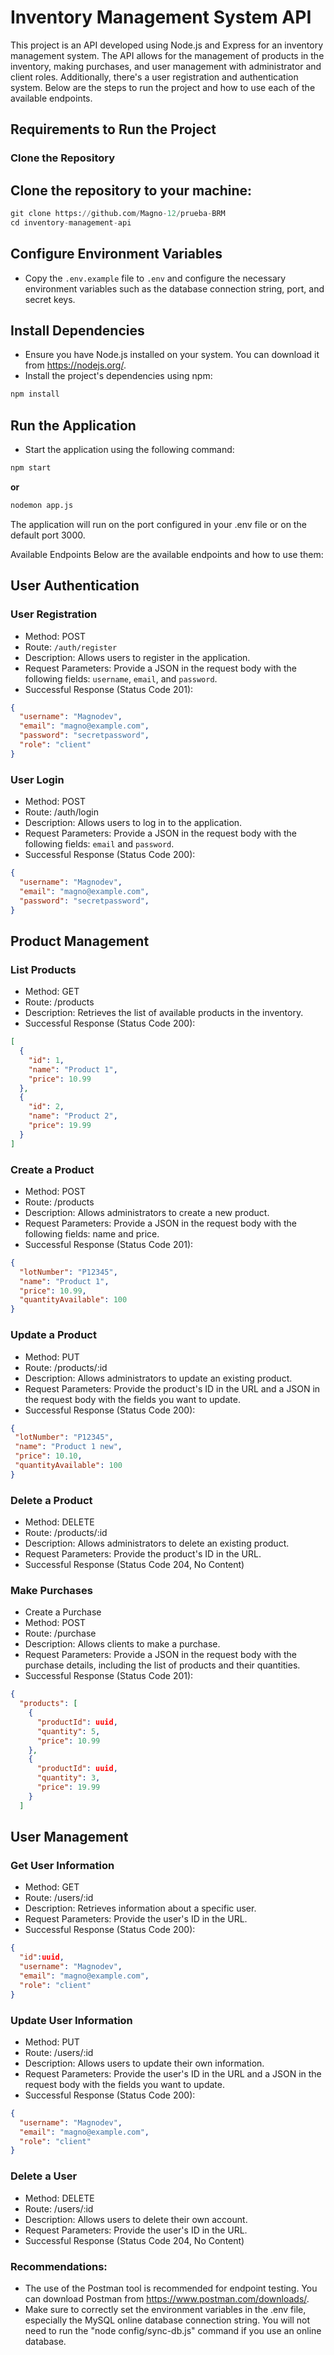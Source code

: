 # Inventory Management System API

This project is an API developed using Node.js and Express for an inventory management system. The API allows for the management of products in the inventory, making purchases, and user management with administrator and client roles. Additionally, there's a user 
registration and authentication system. Below are the steps to run the project and how to use each of the available endpoints.

## Requirements to Run the Project

### Clone the Repository

## Clone the repository to your machine:

```python
git clone https://github.com/Magno-12/prueba-BRM
cd inventory-management-api
```

## Configure Environment Variables
- Copy the `.env.example` file to `.env` and configure the necessary environment variables such as the database connection string, port, and secret keys.

## Install Dependencies

- Ensure you have Node.js installed on your system. You can download it from https://nodejs.org/.
- Install the project's dependencies using npm:
```python
npm install
```

## Run the Application
- Start the application using the following command:
```python
npm start
```
**or**
```python
nodemon app.js
```
The application will run on the port configured in your .env file or on the default port 3000.

Available Endpoints
Below are the available endpoints and how to use them:

## User Authentication
### User Registration
- Method: POST
- Route: `/auth/register`
- Description: Allows users to register in the application.
- Request Parameters: Provide a JSON in the request body with the following fields: `username`, `email`, and `password`.
- Successful Response (Status Code 201):

```JSON
{
  "username": "Magnodev",
  "email": "magno@example.com",
  "password": "secretpassword",
  "role": "client"
}
```

### User Login
- Method: POST
- Route: /auth/login
- Description: Allows users to log in to the application.
- Request Parameters: Provide a JSON in the request body with the following fields: `email` and `password`.
- Successful Response (Status Code 200):

```JSON
{
  "username": "Magnodev",
  "email": "magno@example.com",
  "password": "secretpassword",
}
```

## Product Management
### List Products
- Method: GET
- Route: /products
- Description: Retrieves the list of available products in the inventory.
- Successful Response (Status Code 200):

```JSON
[
  {
    "id": 1,
    "name": "Product 1",
    "price": 10.99
  },
  {
    "id": 2,
    "name": "Product 2",
    "price": 19.99
  }
]
```
### Create a Product
- Method: POST
- Route: /products
- Description: Allows administrators to create a new product.
- Request Parameters: Provide a JSON in the request body with the following fields: name and price.
- Successful Response (Status Code 201):

```JSON
{
  "lotNumber": "P12345",
  "name": "Product 1",
  "price": 10.99,
  "quantityAvailable": 100
}
```

### Update a Product
- Method: PUT
- Route: /products/:id
- Description: Allows administrators to update an existing product.
- Request Parameters: Provide the product's ID in the URL and a JSON in the request body with the fields you want to update.
- Successful Response (Status Code 200):

 ```JSON
{
  "lotNumber": "P12345",
  "name": "Product 1 new",
  "price": 10.10,
  "quantityAvailable": 100
}
```
### Delete a Product
- Method: DELETE
- Route: /products/:id
- Description: Allows administrators to delete an existing product.
- Request Parameters: Provide the product's ID in the URL.
- Successful Response (Status Code 204, No Content)

### Make Purchases
- Create a Purchase
- Method: POST
- Route: /purchase
- Description: Allows clients to make a purchase.
- Request Parameters: Provide a JSON in the request body with the purchase details, including the list of products and their quantities.
- Successful Response (Status Code 201):

```json
{
  "products": [
    {
      "productId": uuid,
      "quantity": 5,
      "price": 10.99
    },
    {
      "productId": uuid,
      "quantity": 3,
      "price": 19.99
    }
  ]
```

## User Management
### Get User Information

- Method: GET
- Route: /users/:id
- Description: Retrieves information about a specific user.
- Request Parameters: Provide the user's ID in the URL.
- Successful Response (Status Code 200):

```json
{
  "id":uuid,
  "username": "Magnodev",
  "email": "magno@example.com",
  "role": "client"
}
```
### Update User Information
- Method: PUT
- Route: /users/:id
- Description: Allows users to update their own information.
- Request Parameters: Provide the user's ID in the URL and a JSON in the request body with the fields you want to update.
- Successful Response (Status Code 200):

```json
{
  "username": "Magnodev",
  "email": "magno@example.com",
  "role": "client"
}
```

### Delete a User

- Method: DELETE
- Route: /users/:id
- Description: Allows users to delete their own account.
- Request Parameters: Provide the user's ID in the URL.
- Successful Response (Status Code 204, No Content)

### Recommendations:
- The use of the Postman tool is recommended for endpoint testing. You can download Postman from https://www.postman.com/downloads/.
- Make sure to correctly set the environment variables in the .env file, especially the MySQL online database connection string. You will not need to run the "node config/sync-db.js" command if you use an online database.

